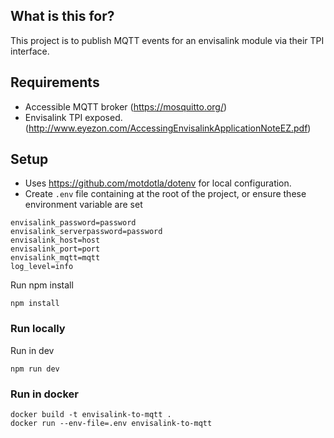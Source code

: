 ## What is this for?
This project is to publish MQTT events for an envisalink module via their TPI interface. 

## Requirements 
* Accessible MQTT broker (https://mosquitto.org/)
* Envisalink TPI exposed. (http://www.eyezon.com/AccessingEnvisalinkApplicationNoteEZ.pdf)

## Setup
* Uses https://github.com/motdotla/dotenv for local configuration.
* Create `.env` file containing at the root of the project, or ensure these environment variable are set

```
envisalink_password=password
envisalink_serverpassword=password
envisalink_host=host
envisalink_port=port
envisalink_mqtt=mqtt
log_level=info
```

Run npm install

`npm install`

### Run locally

Run in dev

`npm run dev`

### Run in docker
```
docker build -t envisalink-to-mqtt .
docker run --env-file=.env envisalink-to-mqtt 
```


